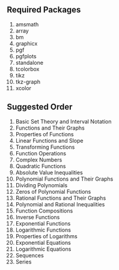 ## Required Packages
<ol>
  <li>amsmath</li>
  <li>array</li>
  <li>bm</li>
  <li>graphicx</li>
  <li>pgf</li>
  <li>pgfplots</li>
  <li>standalone</li>
  <li>tcolorbox</li>
  <li>tikz</li>
  <li>tkz-graph</li>
  <li>xcolor</li>
</ol>
  
## Suggested Order

<ol>
<li>Basic Set Theory and Interval Notation</li>
<li>Functions and Their Graphs</li>
<li>Properties of Functions</li>
<li>Linear Functions and Slope</li>
<li>Transforming Functions</li>
<li>Function Operations</li>
<li>Complex Numbers</li>
<li>Quadratic Functions</li>
<li>Absolute Value Inequalities</li>
<li>Polynomial Functions and Their Graphs</li>
<li>Dividing Polynomials</li>
<li>Zeros of Polynomial Functions</li>
<li>Rational Functions and Their Graphs</li>
<li>Polynomial and Rational Inequalities</li>
<li>Function Compositions</li>
<li>Inverse Functions</li>
<li>Exponential Functions</li>
<li>Logarithmic Functions</li>
<li>Properties of Logarithms</li>
<li>Exponential Equations</li>
<li>Logarithmic Equations</li>
<li>Sequences</li>
<li>Series</li>
</ol>
